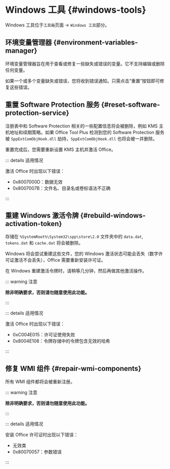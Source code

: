 # Windows 工具 {#windows-tools}

Windows 工具位于`工具箱`页面 -> `Windows 工具`部分。

## 环境变量管理器 {#environment-variables-manager}

环境变量管理器旨在用于查看或修复一些缺失或错误的变量。它不支持编辑或删除任何变量。

如果一个或多个变量缺失或错误，您将收到错误通知。只需点击“重置”按钮即可修复这些错误。

## 重置 Software Protection 服务 {#reset-software-protection-service}

注册表中和 Software Protection 相关的一些配置信息将会被删除，例如 KMS 主机地址和续期策略。如果 Office Tool Plus 检测到您的 Software Protection 服务被 `SppExtComObjHook.dll` 劫持，`SppExtComObjHook.dll` 也将会被一并删除。

重置完成后，您需要重新设置 KMS 主机并激活 Office。

::: details 适用情况

激活 Office 时出现以下错误：

- 0x8007000D：数据无效
- 0x8007007B：文件名、目录名或卷标语法不正确

:::

## 重建 Windows 激活令牌 {#rebuild-windows-activation-token}

存储在 `%SystemRoot%\System32\spp\store\2.0` 文件夹中的 `data.dat`, `tokens.dat` 和 `cache.dat` 将会被删除。

Windows 将会尝试重建这些文件，您的 Windows 激活状态可能会丢失（数字许可证激活不会丢失），Office 需要重新安装许可证。

在 Windows 重建激活令牌时，请稍等几分钟，然后再做其他激活操作。

::: warning 注意

**除非明确要求，否则请勿随意使用此功能。**

:::

::: details 适用情况

激活 Office 时出现以下错误：

- 0xC004E015：许可证使用失败
- 0x8004E108：令牌存储中的令牌包含无效的哈希

:::

## 修复 WMI 组件 {#repair-wmi-components}

所有 WMI 组件都将会被重新注册。

::: warning 注意

**除非明确要求，否则请勿随意使用此功能。**

:::

::: details 适用情况

安装 Office 许可证时出现以下错误：

- 无效类
- 0x80070057：参数错误

:::
